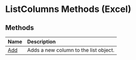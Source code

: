 
# ListColumns Methods (Excel)

## Methods



|**Name**|**Description**|
|:-----|:-----|
|[Add](a1127989-f1e0-3c0a-e2c9-24b166c5e001.md)|Adds a new column to the list object.|
